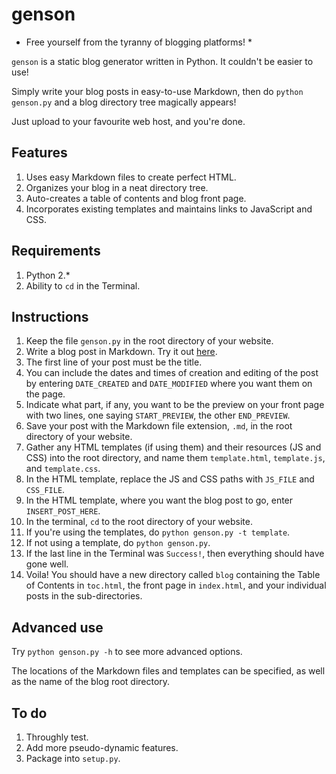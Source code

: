 # genson

* Free yourself from the tyranny of blogging platforms! *

`genson` is a static blog generator written in Python. It couldn't be easier to use!

Simply write your blog posts in easy-to-use Markdown, then do `python genson.py` and a
blog directory tree magically appears! 

Just upload to your favourite web host, and you're done.


## Features
1. Uses easy Markdown files to create perfect HTML.
2. Organizes your blog in a neat directory tree.
3. Auto-creates a table of contents and blog front page.
4. Incorporates existing templates and maintains links to JavaScript and CSS.

## Requirements
1. Python 2.\*
2. Ability to `cd` in the Terminal.

## Instructions
1. Keep the file `genson.py` in the root directory of your website.
2. Write a blog post in Markdown. Try it out [here](http://spec.commonmark.org/dingus/).
3. The first line of your post must be the title.
4. You can include the dates and times of creation and editing of the post by entering 
`DATE_CREATED` and `DATE_MODIFIED` where you want them on the page.
5. Indicate what part, if any, you want to be the preview on your front page with two 
lines, one saying `START_PREVIEW`, the other `END_PREVIEW`.
6. Save your post with the Markdown file extension, `.md`, in the root directory of your
website.
7. Gather any HTML templates (if using them) and their resources (JS and CSS) into the 
root directory, and name them `template.html`, `template.js`, and `template.css`.
8. In the HTML template, replace the JS and CSS paths with `JS_FILE` and `CSS_FILE`.
9. In the HTML template, where you want the blog post to go, enter `INSERT_POST_HERE`.
10. In the terminal, `cd` to the root directory of your website.
11. If you're using the templates, do `python genson.py -t template`.
12. If not using a template, do `python genson.py`.
13. If the last line in the Terminal was `Success!`, then everything should have gone 
well.
14. Voila! You should have a new directory called `blog` containing the Table of Contents
in `toc.html`, the front page in `index.html`, and your individual posts in the 
sub-directories.

## Advanced use
Try `python genson.py -h` to see more advanced options.

The locations of the Markdown files and templates can be specified, as well as the name of 
the blog root directory.

## To do
1. Throughly test.
2. Add more pseudo-dynamic features.
3. Package into `setup.py`.

